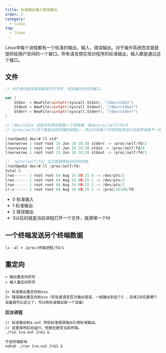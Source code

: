 ```yaml
---
title: 标准输出输入错误输出
order: 2
category:
  - linux
tag:
  - linux
---
```


Linux中每个进程都有一个标准的输出，输入，错误输出。对于操作系统而言就是提供给用户空间的一个接口。所有语言想实现对程序的标准输出，输入都是通过这个接口。

## 文件

```go
// 对于操作语言来说就是打开文件，然后操作对应的接口。

var (
	Stdin  = NewFile(uintptr(syscall.Stdin), "/dev/stdin")
	Stdout = NewFile(uintptr(syscall.Stdout), "/dev/stdout")
	Stderr = NewFile(uintptr(syscall.Stderr), "/dev/stderr")
)

// /dev/stdin 这些文件其实就是一个软链接，指向/proc/self/fd/0 
// /proc/self(这个就是当前终端的进程)/，所以针对每个不同的程序运行当前终端是不一样的

[root@web2 dev]# ll std*
lrwxrwxrwx 1 root root 15 Jun 28 10:38 stderr -> /proc/self/fd/2
lrwxrwxrwx 1 root root 15 Jun 28 10:38 stdin -> /proc/self/fd/0
lrwxrwxrwx 1 root root 15 Jun 28 10:38 stdout -> /proc/self/fd/1

//  /proc/self/fd/ 这又软链接到对应的终端。
[root@web2 dev]# ll /proc/self/fd/
total 0
lrwx------ 1 root root 64 Aug 16 09:25 0 -> /dev/pts/2
lrwx------ 1 root root 64 Aug 16 09:25 1 -> /dev/pts/2
lrwx------ 1 root root 64 Aug 16 09:25 2 -> /dev/pts/2
lr-x------ 1 root root 64 Aug 16 09:25 3 -> /proc/15349/fd
```

- 0 标准输入
- 1 标准输出
- 2 错误输出
- 3以后的就是当前进程打开一个文件，就递增一个fd

## 一个终端发送另个终端数据

```shell
ls -al > /proc/终端进程/fd/1
```

## 重定向

```shell
> 输出重定向符号
< 输入重定向符号

1> 标准输出重定向到xxx
2> 错误输出重定向到xxx（好处是语言层次输出错误，一般输出到这个2 ，具体2对应是哪个设备就可以定义了，可以和标准输出是一个设备）

```

**后台进程**
```shell
// 标准输出到a.out 然后标准错误输出引用标准输出。
// 这里虽然后台运行，但是还是受当前终端。
./run 1>a.out 2>&1 &

不受终端影响
nohub ./run 1>a.out 2>&1 &
```



